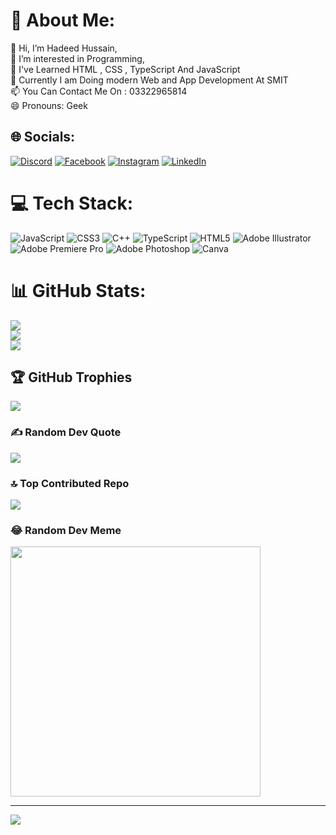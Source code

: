 # 💫 About Me:
👋 Hi, I’m Hadeed Hussain,<br>👀 I’m interested in Programming,<br>🌱 I've Learned HTML , CSS , TypeScript And JavaScript<br>💞️ Currently I am Doing modern Web and App Development At SMIT <br>📫 You Can Contact Me On : 03322965814<br>😄 Pronouns: Geek

## 🌐 Socials:
[![Discord](https://img.shields.io/badge/Discord-%237289DA.svg?logo=discord&logoColor=white)](https://discord.gg/https://discord.com/invite/BDsujyfa) [![Facebook](https://img.shields.io/badge/Facebook-%231877F2.svg?logo=Facebook&logoColor=white)](https://facebook.com/hadeed.hussa) [![Instagram](https://img.shields.io/badge/Instagram-%23E4405F.svg?logo=Instagram&logoColor=white)](https://instagram.com/geek_had.eed) [![LinkedIn](https://img.shields.io/badge/LinkedIn-%230077B5.svg?logo=linkedin&logoColor=white)](https://linkedin.com/in/hadeed-hussain) 

# 💻 Tech Stack:
![JavaScript](https://img.shields.io/badge/javascript-%23323330.svg?style=plastic&logo=javascript&logoColor=%23F7DF1E) ![CSS3](https://img.shields.io/badge/css3-%231572B6.svg?style=plastic&logo=css3&logoColor=white) ![C++](https://img.shields.io/badge/c++-%2300599C.svg?style=plastic&logo=c%2B%2B&logoColor=white) ![TypeScript](https://img.shields.io/badge/typescript-%23007ACC.svg?style=plastic&logo=typescript&logoColor=white) ![HTML5](https://img.shields.io/badge/html5-%23E34F26.svg?style=plastic&logo=html5&logoColor=white) ![Adobe Illustrator](https://img.shields.io/badge/adobe%20illustrator-%23FF9A00.svg?style=plastic&logo=adobe%20illustrator&logoColor=white) ![Adobe Premiere Pro](https://img.shields.io/badge/Adobe%20Premiere%20Pro-9999FF.svg?style=plastic&logo=Adobe%20Premiere%20Pro&logoColor=white) ![Adobe Photoshop](https://img.shields.io/badge/adobe%20photoshop-%2331A8FF.svg?style=plastic&logo=adobe%20photoshop&logoColor=white) ![Canva](https://img.shields.io/badge/Canva-%2300C4CC.svg?style=plastic&logo=Canva&logoColor=white)
# 📊 GitHub Stats:
![](https://github-readme-stats.vercel.app/api?username=geek-hadeed&theme=highcontrast&hide_border=false&include_all_commits=true&count_private=false)<br/>
![](https://github-readme-streak-stats.herokuapp.com/?user=geek-hadeed&theme=highcontrast&hide_border=false)<br/>
![](https://github-readme-stats.vercel.app/api/top-langs/?username=geek-hadeed&theme=highcontrast&hide_border=false&include_all_commits=true&count_private=false&layout=compact)

## 🏆 GitHub Trophies
![](https://github-profile-trophy.vercel.app/?username=geek-hadeed&theme=monokai&no-frame=false&no-bg=true&margin-w=4)

### ✍️ Random Dev Quote
![](https://quotes-github-readme.vercel.app/api?type=horizontal&theme=merko)

### 🔝 Top Contributed Repo
![](https://github-contributor-stats.vercel.app/api?username=geek-hadeed&limit=5&theme=dark&combine_all_yearly_contributions=true)

### 😂 Random Dev Meme
<img src='https://randommeme-five.vercel.app/' style="height: 400px;"/>

---
[![](https://visitcount.itsvg.in/api?id=geek-hadeed&icon=2&color=1)](https://visitcount.itsvg.in)

<!-- Proudly created with GPRM ( https://gprm.itsvg.in ) -->
